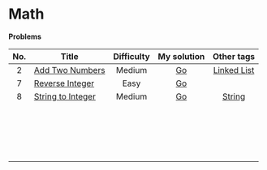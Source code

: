# Math



**Problems**

| No.  | Title                                                        | Difficulty |                         My solution                          |                          Other tags                          |
| :--: | ------------------------------------------------------------ | :--------: | :----------------------------------------------------------: | :----------------------------------------------------------: |
|  2   | [Add Two Numbers](https://github.com/Apollo4634/LeetCode/blob/master/problem/medium/0002_AddTwoNumbers.md) |   Medium   | [Go](https://github.com/Apollo4634/LeetCode/blob/master/src/linked_list/AddTwoNumbers.java) | [Linked List](https://github.com/Apollo4634/LeetCode/blob/master/src/linked_list/linked_list.md) |
|  7   | [Reverse Integer](https://github.com/Apollo4634/LeetCode/blob/master/problem/easy/0007_ReverseInteger.md) |    Easy    | [Go](https://github.com/Apollo4634/LeetCode/blob/master/src/math/ReverseInteger.java) |                                                              |
|  8   | [String to Integer](https://github.com/Apollo4634/LeetCode/blob/master/problem/medium/0008_StringToInteger.md) |   Medium   | [Go](https://github.com/Apollo4634/LeetCode/blob/master/src/math/StringToInteger.java) | [String](https://github.com/Apollo4634/LeetCode/blob/master/src/string/string.md) |
|      |                                                              |            |                                                              |                                                              |
|      |                                                              |            |                                                              |                                                              |
|      |                                                              |            |                                                              |                                                              |
|      |                                                              |            |                                                              |                                                              |
|      |                                                              |            |                                                              |                                                              |
|      |                                                              |            |                                                              |                                                              |
|      |                                                              |            |                                                              |                                                              |
|      |                                                              |            |                                                              |                                                              |
|      |                                                              |            |                                                              |                                                              |
|      |                                                              |            |                                                              |                                                              |
|      |                                                              |            |                                                              |                                                              |
|      |                                                              |            |                                                              |                                                              |
|      |                                                              |            |                                                              |                                                              |
|      |                                                              |            |                                                              |                                                              |
|      |                                                              |            |                                                              |                                                              |
|      |                                                              |            |                                                              |                                                              |
|      |                                                              |            |                                                              |                                                              |
|      |                                                              |            |                                                              |                                                              |
|      |                                                              |            |                                                              |                                                              |

